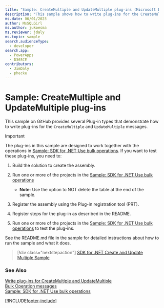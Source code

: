 ```yaml
---
title: "Sample: CreateMultiple and UpdateMultiple plug-ins (Microsoft Dataverse) | Microsoft Docs"
description: "This sample shows how to write plug-ins for the CreateMultiple and UpdateMultiple messages"
ms.date: 06/01/2023
author: MsSQLGirl
ms.author: jukoesma
ms.reviewer: jdaly
ms.topic: sample
search.audienceType:
  - developer
search.app:
  - PowerApps
  - D365CE
contributors:
  - JimDaly
  - phecke
---
```

# Sample: CreateMultiple and UpdateMultiple plug-ins

This sample on GitHub provides several Plug-in types that demonstrate how to write plug-ins for the `CreateMultiple` and `UpdateMultiple` messages.

> [!IMPORTANT]
> The plug-ins in this sample are designed to work together with the operations in [Sample: SDK for .NET Use bulk operations](create-update-multiple.md). If you want to test these plug-ins, you need to:
>  1. Build the solution to create the assembly.
>  1. Run one or more of the projects in the [Sample: SDK for .NET Use bulk operations](create-update-multiple.md)
>  
>     - **Note**: Use the option to NOT delete the table at the end of the sample.
>  
>  1. Register the assembly using the Plug-in registration tool (PRT).
>  1. Register steps for the plug-in as described in the README.
>  1. Run one or more of the projects in the [Sample: SDK for .NET Use bulk operations](create-update-multiple.md) to test the plug-ins.

See the README.md file in the sample for detailed instructions about how to run the sample and what it does.

> [!div class="nextstepaction"]
> [SDK for .NET Create and Update Multiple Sample](https://github.com/microsoft/PowerApps-Samples/blob/master/dataverse/orgsvc/CSharp/xMultiplePluginSamples/README.md)


### See Also

[Write plug-ins for CreateMultiple and UpdateMultiple](../../write-plugin-multiple-operation.md)   
[Bulk Operation messages](../../bulk-operations.md)   
[Sample: SDK for .NET Use bulk operations](create-update-multiple.md)


[!INCLUDE[footer-include](../../../../includes/footer-banner.md)]